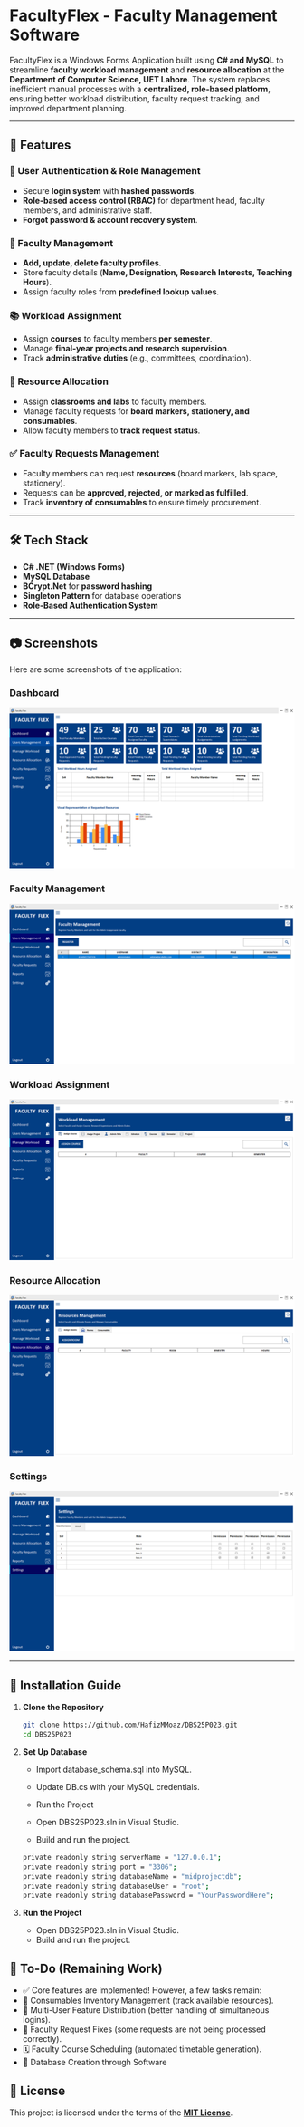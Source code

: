 # FacultyFlex - Faculty Management Software

FacultyFlex is a Windows Forms Application built using **C# and MySQL** to streamline **faculty workload management** and **resource allocation** at the **Department of Computer Science, UET Lahore**. The system replaces inefficient manual processes with a **centralized, role-based platform**, ensuring better workload distribution, faculty request tracking, and improved department planning.

---

## 📌 Features

### 🔐 User Authentication & Role Management
- Secure **login system** with **hashed passwords**.
- **Role-based access control (RBAC)** for department head, faculty members, and administrative staff.
- **Forgot password & account recovery system**.

### 🏫 Faculty Management
- **Add, update, delete faculty profiles**.
- Store faculty details (**Name, Designation, Research Interests, Teaching Hours**).
- Assign faculty roles from **predefined lookup values**.

### 📚 Workload Assignment
- Assign **courses** to faculty members **per semester**.
- Manage **final-year projects and research supervision**.
- Track **administrative duties** (e.g., committees, coordination).

### 🏢 Resource Allocation
- Assign **classrooms and labs** to faculty members.
- Manage faculty requests for **board markers, stationery, and consumables**.
- Allow faculty members to **track request status**.

### ✅ Faculty Requests Management
- Faculty members can request **resources** (board markers, lab space, stationery).
- Requests can be **approved, rejected, or marked as fulfilled**.
- Track **inventory of consumables** to ensure timely procurement.

---

## 🛠️ Tech Stack
- **C# .NET (Windows Forms)**
- **MySQL Database**
- **BCrypt.Net** for **password hashing**
- **Singleton Pattern** for database operations
- **Role-Based Authentication System**

---

## 📷 Screenshots

Here are some screenshots of the application:

### Dashboard
![Dashboard](Screenshots/1.png)

### Faculty Management
![Faculty Management](Screenshots/2.png)

### Workload Assignment
![Workload Assignment](Screenshots/3.png)

### Resource Allocation
![Resource Allocation](Screenshots/4.png)

### Settings
![Settings](Screenshots/5.png)

---

## 🚀 Installation Guide

1. **Clone the Repository**  
   ```sh
   git clone https://github.com/HafizMMoaz/DBS25P023.git
   cd DBS25P023

2. **Set Up Database**
    - Import database_schema.sql into MySQL.
    - Update DB.cs with your MySQL credentials.
    - Run the Project

    - Open DBS25P023.sln in Visual Studio.
    - Build and run the project.

    ```sh
    private readonly string serverName = "127.0.0.1";
    private readonly string port = "3306"; 
    private readonly string databaseName = "midprojectdb";
    private readonly string databaseUser = "root";
    private readonly string databasePassword = "YourPasswordHere";

3. **Run the Project**
    - Open DBS25P023.sln in Visual Studio.
    - Build and run the project.


## 📝 To-Do (Remaining Work)

- ✅ Core features are implemented! However, a few tasks remain:
- 🛒 Consumables Inventory Management (track available resources).
- 👥 Multi-User Feature Distribution (better handling of simultaneous logins).
- 📜 Faculty Request Fixes (some requests are not being processed correctly).
- 🗓️ Faculty Course Scheduling (automated timetable generation).
- 📜 Database Creation through Software

## 📄 License

This project is licensed under the terms of the **[MIT License](LICENSE.md)**.